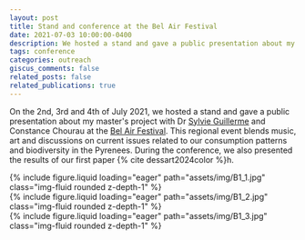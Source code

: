 ```yaml
---
layout: post
title: Stand and conference at the Bel Air Festival
date: 2021-07-03 10:00:00-0400
description: We hosted a stand and gave a public presentation about my master's project
tags: conference
categories: outreach
giscus_comments: false
related_posts: false
related_publications: true
---
```


On the 2nd, 3rd and 4th of July 2021, we hosted a stand and gave a public presentation about my master's project with Dr [Sylvie Guillerme](https://geode.univ-tlse2.fr/accueil/personnel/sylvie-guillerme) and Constance Chourau at the [Bel Air Festival](https://belairfestival.fr/souvenirs). This regional event blends music, art and discussions on current issues related to our consumption patterns and biodiversity in the Pyrenees. During the conference, we also presented the results of our first paper {% cite dessart2024color %}h.

<div class="row mt-3">
    <div class="col-sm mt-3 mt-md-0">
        {% include figure.liquid loading="eager" path="assets/img/B1_1.jpg" class="img-fluid rounded z-depth-1" %}
    </div>
    <div class="col-sm mt-3 mt-md-0">
        {% include figure.liquid loading="eager" path="assets/img/B1_2.jpg" class="img-fluid rounded z-depth-1" %}
    </div>
</div>

<div class="row">
    <div class="col-sm mt-3 mt-md-0">
        {% include figure.liquid loading="eager" path="assets/img/B1_3.jpg" class="img-fluid rounded z-depth-1" %}
    </div>
</div>
